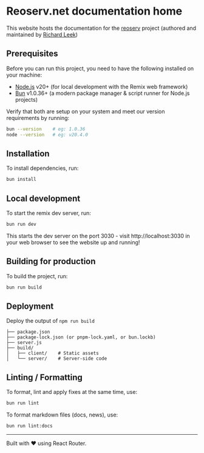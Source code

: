 # Reoserv.net documentation home

This website hosts the documentation for the [reoserv][reoserv] project
(authored and maintained by [Richard Leek][sorokya])

## Prerequisites

Before you can run this project, you need to have the following installed on
your machine:

- [Node.js][node] v20+ (for local development with the Remix web framework)
- [Bun][bun] v1.0.36+ (a modern package manager & script runner for Node.js
  projects)

Verify that both are setup on your system and meet our version requirements by
running:

```sh
bun --version    # eg: 1.0.36
node --version   # eg: v20.4.0
```

## Installation

To install dependencies, run:

```sh
bun install
```

## Local development

To start the remix dev server, run:

```sh
bun run dev
```

This starts the dev server on the port 3030 - visit http://localhost:3030 in
your web browser to see the website up and running!

## Building for production

To build the project, run:

```sh
bun run build
```

## Deployment

Deploy the output of `npm run build`

```
├── package.json
├── package-lock.json (or pnpm-lock.yaml, or bun.lockb)
├── server.js
├── build/
│   ├── client/    # Static assets
│   └── server/    # Server-side code
```

## Linting / Formatting

To format, lint and apply fixes at the same time, use:

```sh
bun run lint
```

To format markdown files (docs, news), use:

```sh
bun run lint:docs
```

---

Built with ❤️ using React Router.

[reoserv]: https://github.com/sorokya/reoserv
[sorokya]: https://github.com/sorokya
[node]: https://nodejs.org/
[bun]: https://bun.sh/
[reoserv.net]: https://github.com/sorokya/reoserv.net
[biome]: https://marketplace.visualstudio.com/items?itemName=biomejs.biome
[prettier]: https://marketplace.visualstudio.com/items?itemName=esbenp.prettier-vscode

